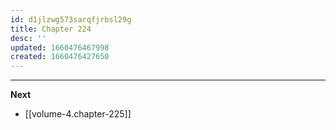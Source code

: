 ```yaml
---
id: d1jlzwg573sarqfjrbsl29g
title: Chapter 224
desc: ''
updated: 1660476467998
created: 1660476427650
---
```




____

**Next**
* [[volume-4.chapter-225]]